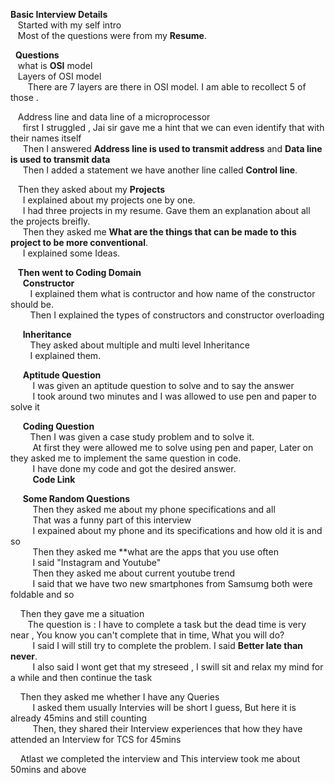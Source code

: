 **Basic Interview Details**<br/>
&nbsp;&nbsp;  Started with my self intro <br/>
&nbsp;&nbsp;  Most of the questions were from my **Resume**.<br/>
  
&nbsp;&nbsp;**Questions**<br/>
 &nbsp;&nbsp; what is **OSI** model<br/>
 &nbsp;&nbsp; Layers of OSI model<br/>
   &nbsp;&nbsp; &nbsp;&nbsp;&nbsp;&nbsp;There are 7 layers are there in OSI model. I am able to recollect 5 of those .<br/>
  
 &nbsp;&nbsp; Address line and data line of a microprocessor<br/>
  &nbsp;&nbsp;&nbsp;&nbsp;  first I struggled , Jai sir gave me a hint that we can even identify that with their names itself<br/>
  &nbsp;&nbsp;&nbsp;&nbsp;  Then I answered **Address line is used to transmit address** and **Data line is used to transmit data**<br/>
  &nbsp;&nbsp;&nbsp;&nbsp; Then I added a statement we have another line called **Control line**.<br/>
   
 &nbsp;&nbsp; Then they asked about my **Projects**<br/>
 &nbsp;&nbsp;&nbsp;&nbsp; I explained about my projects one by one.<br/>
 &nbsp;&nbsp;&nbsp;&nbsp; I had three projects in my resume. Gave them an explanation about all the projects breifly.<br/>
 &nbsp;&nbsp;&nbsp;&nbsp; Then they asked me **What are the things that can be made to this project to be more conventional**.<br/>
 &nbsp;&nbsp;&nbsp;&nbsp; I explained some Ideas.<br>
 
 &nbsp;&nbsp; **Then went to Coding Domain**<br>
 &nbsp;&nbsp;&nbsp;&nbsp; **Constructor**<br>
 &nbsp;&nbsp;&nbsp;&nbsp;&nbsp;&nbsp;&nbsp;&nbsp;I explained them what is contructor and how name of the constructor should be.<br>
 &nbsp;&nbsp;&nbsp;&nbsp;&nbsp;&nbsp;&nbsp;&nbsp;Then I explained the types of constructors and constructor overloading <br>
 
 &nbsp;&nbsp;&nbsp;&nbsp; **Inheritance**<br>
 &nbsp;&nbsp;&nbsp;&nbsp;&nbsp;&nbsp;&nbsp;&nbsp;They asked about multiple and multi level Inheritance <br>
 &nbsp;&nbsp;&nbsp;&nbsp;&nbsp;&nbsp;&nbsp;&nbsp;I explained them.<br>
 
 &nbsp;&nbsp;&nbsp;&nbsp; **Aptitude Question**<br>
 &nbsp;&nbsp;&nbsp;&nbsp;&nbsp;&nbsp;&nbsp;&nbsp; I was given an aptitude question to solve and to say the answer<br>
 &nbsp;&nbsp;&nbsp;&nbsp;&nbsp;&nbsp;&nbsp;&nbsp; I took around two minutes and I was allowed to use pen and paper to solve it<br>
 
 &nbsp;&nbsp;&nbsp;&nbsp; **Coding Question**<br>
 &nbsp;&nbsp;&nbsp;&nbsp;&nbsp;&nbsp;&nbsp;&nbsp;Then I was given a case study problem and to solve it.<br>
 &nbsp;&nbsp;&nbsp;&nbsp;&nbsp;&nbsp;&nbsp;&nbsp; At first they were allowed me to solve using pen and paper, Later on they asked me to implement the same question in code.<br>
 &nbsp;&nbsp;&nbsp;&nbsp;&nbsp;&nbsp;&nbsp;&nbsp; I have done my code and got the desired answer. <br>
 &nbsp;&nbsp;&nbsp;&nbsp;&nbsp;&nbsp;&nbsp;&nbsp; **Code Link** <a href=""></a><br>
 
 &nbsp;&nbsp;&nbsp;&nbsp; **Some Random Questions**<br>
 &nbsp;&nbsp;&nbsp;&nbsp;&nbsp;&nbsp;&nbsp;&nbsp; Then they asked me about my phone specifications and all<br>
 &nbsp;&nbsp;&nbsp;&nbsp;&nbsp;&nbsp;&nbsp;&nbsp; That was a funny part of this interview<br>
 &nbsp;&nbsp;&nbsp;&nbsp;&nbsp;&nbsp;&nbsp;&nbsp; I expained about my phone and its specifications and how old it is and so<br>
 &nbsp;&nbsp;&nbsp;&nbsp;&nbsp;&nbsp;&nbsp;&nbsp; Then they asked me **what are the apps that you use often<br>
 &nbsp;&nbsp;&nbsp;&nbsp;&nbsp;&nbsp;&nbsp;&nbsp; I said "Instagram and Youtube"<br>
 &nbsp;&nbsp;&nbsp;&nbsp;&nbsp;&nbsp;&nbsp;&nbsp; Then they asked me about current youtube trend<br>
 &nbsp;&nbsp;&nbsp;&nbsp;&nbsp;&nbsp;&nbsp;&nbsp; I said that we have two new smartphones from Samsumg both were foldable and so<br>
 
 &nbsp;&nbsp;&nbsp;&nbsp;Then they gave me a situation <br>
 &nbsp;&nbsp;&nbsp;&nbsp;&nbsp;&nbsp; The question is : I have to complete a task but the dead time is very near , You know you can't complete that in time, What you will do?<br>
 &nbsp;&nbsp;&nbsp;&nbsp;&nbsp;&nbsp;&nbsp;&nbsp; I said I will still try to complete the problem. I said **Better late than never**.<br>
 &nbsp;&nbsp;&nbsp;&nbsp;&nbsp;&nbsp;&nbsp;&nbsp; I also said I wont get that my streseed , I swill sit and relax my mind for a while and then continue the task<br>
 
 &nbsp;&nbsp;&nbsp;&nbsp;Then they asked me whether I have any Queries<br>
 &nbsp;&nbsp;&nbsp;&nbsp;&nbsp;&nbsp;&nbsp;&nbsp; I asked them usually Intervies will be short I guess, But here it is already 45mins and still counting<br>
 &nbsp;&nbsp;&nbsp;&nbsp;&nbsp;&nbsp;&nbsp;&nbsp; Then, they shared their Interview experiences that how they have attended an Interview for TCS for 45mins<br>
 
 &nbsp;&nbsp;&nbsp;&nbsp;Atlast we completed the interview and This interview took me about 50mins and above<br>
 
 
  

    
  
  
  
